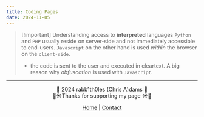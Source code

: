 ```yaml
---
title: Coding Pages
date: 2024-11-05
---
```


> [!important] Understanding access to **interpreted** languages 
> `Python` and `PHP` usually reside on server-side and not immediately accessible to end-users. `Javascript` on the other hand is used *within* the browser on the `client-side`.
> * the code is sent to the user and executed in cleartext. A big reason why *obfuscation* is used with `Javascript`.

---
<div style="text-align: center;">
	<div class="gradient-text">👾 2024 rabb1th0les (Chris A)dams 👾</div> 
	🌴☀Thanks for supporting my page ☀🌴
	<nav>
		<ul style="list-style: none; padding: 0;">
			<div style="text-align: center;">
				<li><a href="index.html">Home</a> | <a href="Contact.html">Contact</a></li>
			</div>
		</ul>
	</nav>	
</div>